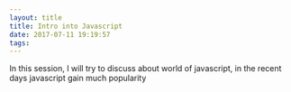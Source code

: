 ```yaml
---
layout: title
title: Intro into Javascript
date: 2017-07-11 19:19:57
tags:
---
```


In this session, I will try to discuss about world of javascript, in the recent days javascript gain much popularity
<!-- more -->
